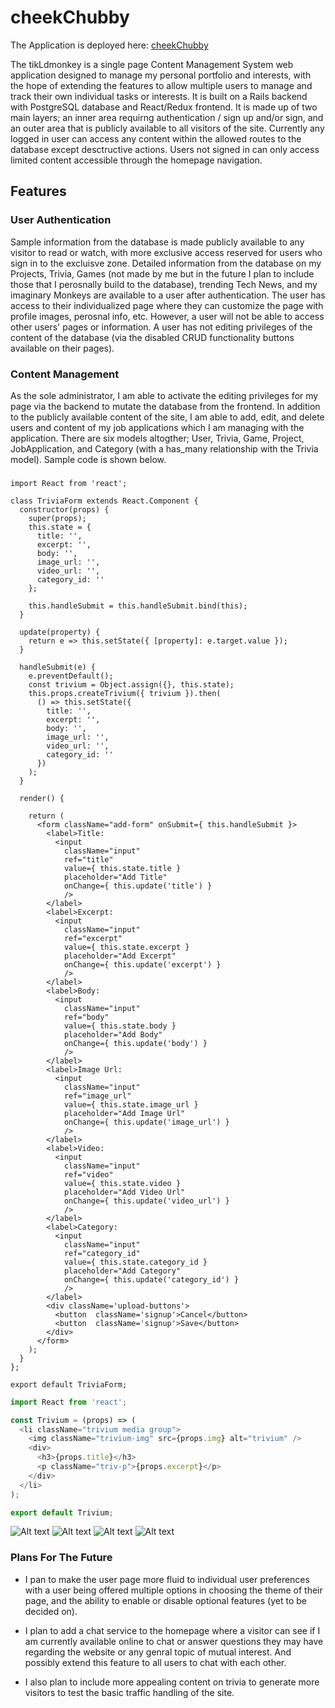 # cheekChubby

The Application is deployed here: [cheekChubby](https://cheekchubby.herokuapp.com/)

The tikLdmonkey is a single page Content Management System web application designed to manage my personal portfolio and interests, with the hope of extending the features to allow multiple users to manage and track their own individual tasks or interests. It is built on a Rails backend with PostgreSQL database and React/Redux frontend. It is made up of two main layers; an inner area requirng authentication / sign up and/or sign, and an outer area that is publicly available to all visitors of the site. Currently any logged in user can access any content within the allowed routes to the database except desctructive actions. Users not signed in can only access limited content accessible through the homepage navigation.


## Features

### User Authentication
  Sample information from the database is made publicly available to any visitor to read or watch, with more exclusive access reserved for users who sign in to the excluisve zone. 
  Detailed information from the database on my Projects, Trivia, Games (not made by me but in the future I plan to include those that I perosnally build to the database), trending Tech News, and my imaginary Monkeys are available to a user after authentication. The user has access to their individualized page where they can customize the page with profile images, perosnal info, etc. However, a user will not be able to access other users' pages or information. A user has not editing privileges of the content of the database (via the disabled CRUD functionality buttons available on their pages).


### Content Management
  As the sole administrator, I am able to activate the editing privileges for my page via the backend to mutate the database from the frontend. In addition to the publicly available content of the site, I am able to add, edit, and delete users and content of my job applications which I am managing with the application.
  There are six models altogther; User, Trivia, Game, Project, JobApplication, and Category (with a has_many relationship with the Trivia model). Sample code is shown below.


### 

```
import React from 'react';

class TriviaForm extends React.Component {
  constructor(props) {
    super(props);
    this.state = {
      title: '',
      excerpt: '',
      body: '',
      image_url: '',
      video_url: '',
      category_id: ''
    };

    this.handleSubmit = this.handleSubmit.bind(this);
  }

  update(property) {
    return e => this.setState({ [property]: e.target.value });
  }

  handleSubmit(e) {
    e.preventDefault();
    const trivium = Object.assign({}, this.state);
    this.props.createTrivium({ trivium }).then(
      () => this.setState({ 
        title: '',
        excerpt: '',
        body: '',
        image_url: '',
        video_url: '',
        category_id: ''
      })
    );
  }

  render() {

    return (
      <form className="add-form" onSubmit={ this.handleSubmit }>
        <label>Title:
          <input
            className="input"
            ref="title"
            value={ this.state.title }
            placeholder="Add Title"
            onChange={ this.update('title') }
            />
        </label>
        <label>Excerpt:
          <input
            className="input"
            ref="excerpt"
            value={ this.state.excerpt }
            placeholder="Add Excerpt"
            onChange={ this.update('excerpt') }
            />
        </label>
        <label>Body:
          <input
            className="input"
            ref="body"
            value={ this.state.body }
            placeholder="Add Body"
            onChange={ this.update('body') }
            />
        </label>
        <label>Image Url:
          <input
            className="input"
            ref="image_url"
            value={ this.state.image_url }
            placeholder="Add Image Url"
            onChange={ this.update('image_url') }
            />
        </label>
        <label>Video:
          <input
            className="input"
            ref="video"
            value={ this.state.video }
            placeholder="Add Video Url"
            onChange={ this.update('video_url') }
            />
        </label>
        <label>Category:
          <input
            className="input"
            ref="category_id"
            value={ this.state.category_id }
            placeholder="Add Category"
            onChange={ this.update('category_id') }
            />
        </label>
        <div className='upload-buttons'>
          <button  className='signup'>Cancel</button>
          <button  className='signup'>Save</button>
        </div>
      </form>
    );
  }
};

export default TriviaForm;
```


```js
import React from 'react';

const Trivium = (props) => (
  <li className="trivium media group">
    <img className="trivium-img" src={props.img} alt="trivium" />
    <div>
      <h3>{props.title}</h3>
      <p className="triv-p">{props.excerpt}</p>
    </div>
  </li>
);

export default Trivium;
```

![Alt text](https://res.cloudinary.com/swy/image/upload/v1501896005/cheek1_sbyiwh.png "homepage")
![Alt text](https://res.cloudinary.com/swy/image/upload/v1501895998/cheek2_jjdhxp.png "homepage signup")
![Alt text](https://res.cloudinary.com/swy/image/upload/v1501896002/cheek3_js1jsb.png "posts page")
![Alt text](https://res.cloudinary.com/swy/image/upload/v1501896005/cheek4_a96nim.png "photos page")



### Plans For The Future

* I pan to make the user page more fluid to individual user preferences with a user being offered multiple options in choosing the theme of their page, and the ability to enable or disable optional features (yet to be decided on).

* I plan to add a chat service to the homepage where a visitor can see if I am currently available online to chat or answer questions they may have regarding the website or any genral topic of mutual interest. And possibly extend this feature to all users to chat with each other.

* I also plan to include more appealing content on trivia to generate more visitors to test the basic traffic handling of the site.


